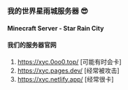 ### 我的世界星雨城服务器 😎
#### Minecraft Server - Star Rain City

#### 我们的服务器官网
1. https://xyc.0oo0.top/        [可能有时会卡]
2. https://xyc.pages.dev/       [经常被攻击]
3. https://xyc.netlify.app/     [经常很卡]
